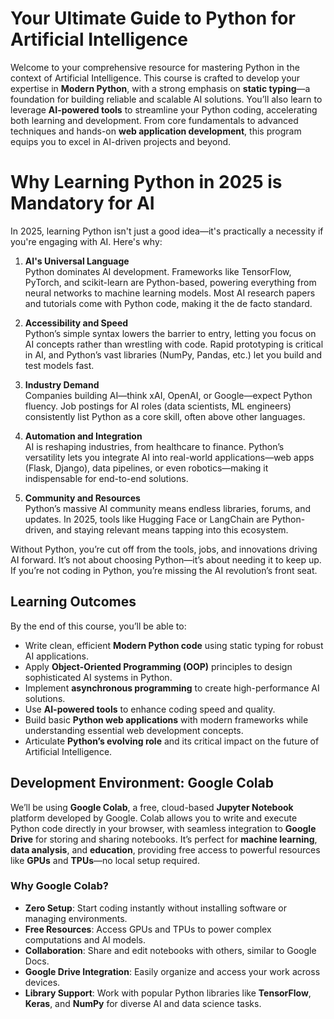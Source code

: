 # Your Ultimate Guide to Python for Artificial Intelligence

Welcome to your comprehensive resource for mastering Python in the context of Artificial Intelligence. This course is crafted to develop your expertise in **Modern Python**, with a strong emphasis on **static typing**—a foundation for building reliable and scalable AI solutions. You’ll also learn to leverage **AI-powered tools** to streamline your Python coding, accelerating both learning and development. From core fundamentals to advanced techniques and hands-on **web application development**, this program equips you to excel in AI-driven projects and beyond.

# Why Learning Python in 2025 is Mandatory for AI

In 2025, learning Python isn't just a good idea—it's practically a necessity if you're engaging with AI. Here's why:

1. **AI's Universal Language**  
   Python dominates AI development. Frameworks like TensorFlow, PyTorch, and scikit-learn are Python-based, powering everything from neural networks to machine learning models. Most AI research papers and tutorials come with Python code, making it the de facto standard.

2. **Accessibility and Speed**  
   Python’s simple syntax lowers the barrier to entry, letting you focus on AI concepts rather than wrestling with code. Rapid prototyping is critical in AI, and Python’s vast libraries (NumPy, Pandas, etc.) let you build and test models fast.

3. **Industry Demand**  
   Companies building AI—think xAI, OpenAI, or Google—expect Python fluency. Job postings for AI roles (data scientists, ML engineers) consistently list Python as a core skill, often above other languages.

4. **Automation and Integration**  
   AI is reshaping industries, from healthcare to finance. Python’s versatility lets you integrate AI into real-world applications—web apps (Flask, Django), data pipelines, or even robotics—making it indispensable for end-to-end solutions.

5. **Community and Resources**  
   Python’s massive AI community means endless libraries, forums, and updates. In 2025, tools like Hugging Face or LangChain are Python-driven, and staying relevant means tapping into this ecosystem.

Without Python, you’re cut off from the tools, jobs, and innovations driving AI forward. It’s not about choosing Python—it’s about needing it to keep up. If you’re not coding in Python, you’re missing the AI revolution’s front seat.

## Learning Outcomes

By the end of this course, you’ll be able to:

- Write clean, efficient **Modern Python code** using static typing for robust AI applications.
- Apply **Object-Oriented Programming (OOP)** principles to design sophisticated AI systems in Python.
- Implement **asynchronous programming** to create high-performance AI solutions.
- Use **AI-powered tools** to enhance coding speed and quality.
- Build basic **Python web applications** with modern frameworks while understanding essential web development concepts.
- Articulate **Python’s evolving role** and its critical impact on the future of Artificial Intelligence.

## Development Environment: Google Colab

We’ll be using **Google Colab**, a free, cloud-based **Jupyter Notebook** platform developed by Google. Colab allows you to write and execute Python code directly in your browser, with seamless integration to **Google Drive** for storing and sharing notebooks. It’s perfect for **machine learning**, **data analysis**, and **education**, providing free access to powerful resources like **GPUs** and **TPUs**—no local setup required.

### Why Google Colab?

- **Zero Setup**: Start coding instantly without installing software or managing environments.
- **Free Resources**: Access GPUs and TPUs to power complex computations and AI models.
- **Collaboration**: Share and edit notebooks with others, similar to Google Docs.
- **Google Drive Integration**: Easily organize and access your work across devices.
- **Library Support**: Work with popular Python libraries like **TensorFlow**, **Keras**, and **NumPy** for diverse AI and data science tasks.